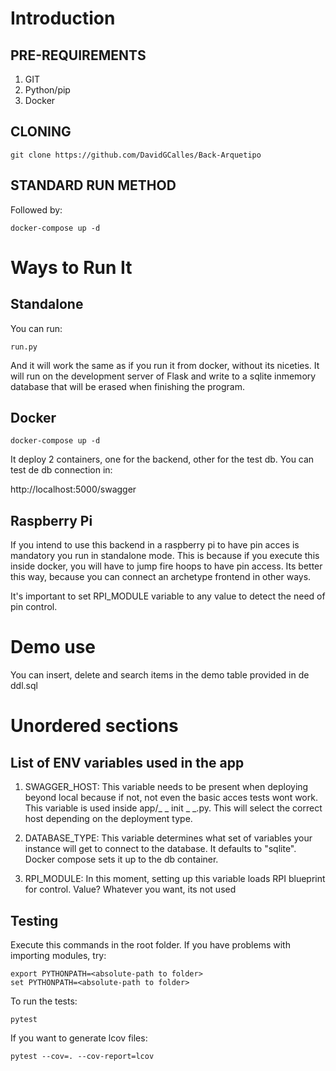 # Introduction

## PRE-REQUIREMENTS
1. GIT
2. Python/pip
3. Docker

## CLONING

    git clone https://github.com/DavidGCalles/Back-Arquetipo

## STANDARD RUN METHOD
Followed by:

    docker-compose up -d

# Ways to Run It

## Standalone
You can run:

    run.py

And it will work the same as if you run it from docker, without its niceties. It will run on the development server of Flask and write to a sqlite inmemory database that will be erased when finishing the program.

## Docker
    docker-compose up -d
    
It deploy 2 containers, one for the backend, other for the test db. You can test de db connection in:

   http://localhost:5000/swagger

## Raspberry Pi
If you intend to use this backend in a raspberry pi to have pin acces is mandatory you run in standalone mode. This is because if you execute this inside docker, you will have to jump fire hoops to have pin access. Its better this way, because you can connect an archetype frontend in other ways.

It's important to set RPI_MODULE variable to any value to detect the need of pin control.

# Demo use
You can insert, delete and search items in the demo table provided in de ddl.sql

# Unordered sections

## List of ENV variables used in the app
1. SWAGGER_HOST: This variable needs to be present when deploying beyond local because if not, not even the basic acces tests wont work. This variable is used inside app/_ _ init _ _.py. This will select the correct host depending on the deployment type.

2. DATABASE_TYPE: This variable determines what set of variables your instance will get to connect to the database. It defaults to "sqlite". Docker compose sets it up to the db container.

3. RPI_MODULE: In this moment, setting up this variable loads RPI blueprint for control. Value? Whatever you want, its not used

## Testing
Execute this commands in the root folder.
If you have problems with importing modules, try:

    export PYTHONPATH=<absolute-path to folder>
    set PYTHONPATH=<absolute-path to folder>

To run the tests:

    pytest

If you want to generate lcov files:

    pytest --cov=. --cov-report=lcov